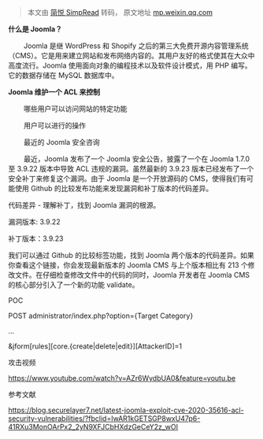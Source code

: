 > 本文由 [简悦 SimpRead](http://ksria.com/simpread/) 转码， 原文地址 [mp.weixin.qq.com](https://mp.weixin.qq.com/s/ncIvPCoI9Lm2VJiSeVXkYw)

**什么是 Joomla？**

        Joomla 是继 WordPress 和 Shopify 之后的第三大免费开源内容管理系统（CMS）。它是用来建立网站和发布网络内容的。其用户友好的格式使其在大众中高度流行。Joomla 使用面向对象的编程技术以及软件设计模式，用 PHP 编写。它的数据存储在 MySQL 数据库中。

**Joomla 维护一个 ACL 来控制**

        哪些用户可以访问网站的特定功能

        用户可以进行的操作

        最近的 Joomla 安全咨询

        最近，Joomla 发布了一个 Joomla 安全公告，披露了一个在 Joomla 1.7.0 至 3.9.22 版本中导致 ACL 违规的漏洞。虽然最新的 3.9.23 版本已经发布了一个安全补丁来修复这个漏洞。由于 Joomla 是一个开放源码的 CMS，使得我们有可能使用 Github 的比较发布功能来发现漏洞和补丁版本的代码差异。

代码差异 - 理解补丁，找到 Joomla 漏洞的根源。

漏洞版本: 3.9.22

补丁版本：3.9.23

我们可以通过 Github 的比较标签功能，找到 Joomla 两个版本的代码差异。如果你查看这个链接，你会发现最新版本的 Joomla CMS 与上个版本相比有 213 个修改文件。在仔细检查修改文件中的代码的同时，Joomla 开发者在 Joomla CMS 的核心部分引入了一个新的功能 validate。

POC

POST administrator/index.php?option={Target Category}

...

&jform[rules][core.{create|delete|edit}][AttackerID]=1

攻击视频

https://www.youtube.com/watch?v=AZr6WydbUA0&feature=youtu.be

参考文献

https://blog.securelayer7.net/latest-joomla-exploit-cve-2020-35616-acl-security-vulnerabilities/?fbclid=IwAR1kGETSGP8wxU47p6-41RXu3MonOArPx2_2yN9XFJCbHXdzGeCeY2z_wOI